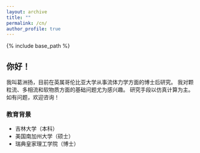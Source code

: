 ```yaml
---
layout: archive
title: ""
permalink: /cn/
author_profile: true
---
```


{% include base_path %}

## 你好！

我叫葛洲扬，目前在英属哥伦比亚大学从事流体力学方面的博士后研究。
我对颗粒流、多相流和软物质方面的基础问题尤为感兴趣。
研究手段以仿真计算为主。
如有问题，欢迎咨询！

### 教育背景

* 吉林大学（本科）
* 美国南加州大学（硕士）
* 瑞典皇家理工学院（博士）
